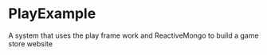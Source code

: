 # PlayExample
A system that uses the play frame work and ReactiveMongo to build a game store website
